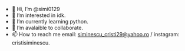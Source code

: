 - 👋 Hi, I’m @simi0129
- 👀 I’m interested in idk.
- 🌱 I’m currently learning python.
- 💞️ I’m avalaible to collaborate.
- 📫 How to reach me email: siminescu_cristi29@yahoo.ro / instagram: cristisiminescu.

<!---
simi0129/simi0129 is a ✨ special ✨ repository because its `README.md` (this file) appears on your GitHub profile.
You can click the Preview link to take a look at your changes.
--->
